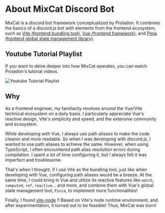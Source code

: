 # About MixCat Discord Bot

MixCat is a discord bot framework conceptualized by Proladon. It combines the basics of a discord.js bot with elements from the frontend ecosystem, such as [Vite (frontend bundling tool)](https://vitejs.dev), [Vue (frontend framework)](https://vuejs.org), and [Pinia (frontend global state management library)](https://pinia.vuejs.org).

## Youtube Tutorial Playlist

If you want to delve deeper into how MixCat operates, you can watch Proladon's tutorial videos.

![Youtube Tutorial Playlist](/yt-playlist.png)

## Why

As a frontend engineer, my familiarity revolves around the Vue/Vite technical ecosystem on a daily basis. I particularly appreciate Vue's reactive design, Vite's simplicity and speed, and the extensive community and ecosystem.

While developing with Vue, I always use path aliases to make the code cleaner and more readable. So when I was developing with discord.js, I wanted to use path aliases to achieve the same. However, when using TypeScript, I often encountered path alias resolution errors during compilation. I spent a lot of time configuring it, but I always felt it was imperfect and troublesome.

That's when I thought, if I use Vite as the bundling tool, just like when developing with Vue, configuring path aliases would be a breeze. At the same time, I could bring in Vue and utilize its reactive features like `watch`, `computed`, `ref`, `reactive`... and more, and combine them with Vue's global state management tool, `Pinia`, to implement more functionalities!

Finally, I found [vite-node](https://www.npmjs.com/package/vite-node) !! Based on Vite's node runtime environment, and after experimentation, it turned out to be feasible! Thus, MixCat was born!

